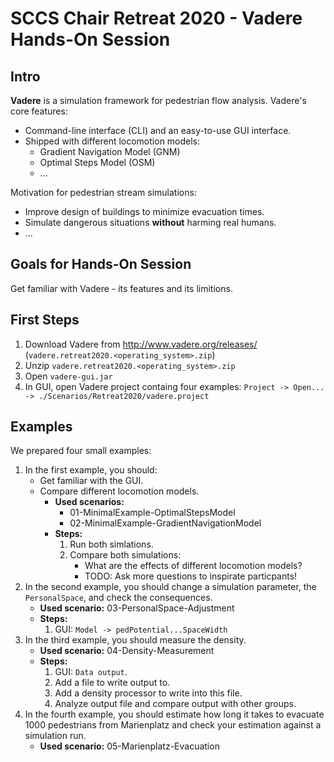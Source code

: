 # SCCS Chair Retreat 2020 - Vadere Hands-On Session

## Intro

**Vadere** is a simulation framework for pedestrian flow analysis. Vadere's core features:

- Command-line interface (CLI) and an easy-to-use GUI interface.
- Shipped with different locomotion models:
  * Gradient Navigation Model (GNM)
  * Optimal Steps Model (OSM)
  * ...

Motivation for pedestrian stream simulations:

- Improve design of buildings to minimize evacuation times.
- Simulate dangerous situations **without** harming real humans.
- ...

## Goals for Hands-On Session

Get familiar with Vadere - its features and its limitions.

## First Steps

1. Download Vadere from http://www.vadere.org/releases/ (`vadere.retreat2020.<operating_system>.zip`)
2. Unzip `vadere.retreat2020.<operating_system>.zip`
3. Open `vadere-gui.jar`
4. In GUI, open Vadere project containg four examples: `Project -> Open... -> ./Scenarios/Retreat2020/vadere.project`

## Examples

We prepared four small examples:

1. In the first example, you should:
   - Get familiar with the GUI.
   - Compare different locomotion models.
     * **Used scenarios:**
       - 01-MinimalExample-OptimalStepsModel
       - 02-MinimalExample-GradientNavigationModel
     * **Steps:**
       1. Run both simlations.
       2. Compare both simulations:
          - What are the effects of different locomotion models?
          - TODO: Ask more questions to inspirate particpants!
2. In the second example, you should change a simulation parameter, the `PersonalSpace`, and check the consequences.
   * **Used scenario:** 03-PersonalSpace-Adjustment
   * **Steps:**
     1. GUI: `Model -> pedPotential...SpaceWidth`
3. In the third example, you should measure the density.
   * **Used scenario:** 04-Density-Measurement
   * **Steps:**
     1. GUI: `Data output`.
     2. Add a file to write output to.
     3. Add a density processor to write into this file.
     4. Analyze output file and compare output with other groups.
4. In the fourth example, you should estimate how long it takes to evacuate 1000 pedestrians from Marienplatz and check your estimation against a simulation run.
   * **Used scenario:** 05-Marienplatz-Evacuation

